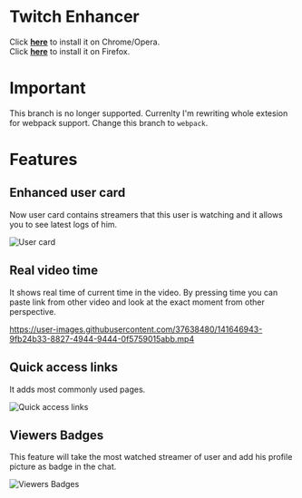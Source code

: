 # Twitch Enhancer

Click **[here](https://chrome.google.com/webstore/detail/xayopl/knaodoefkjbgmmilogebghadhmnphjih)** to install it on Chrome/Opera.  
Click **[here](https://addons.mozilla.org/pl/firefox/addon/twitch-enhancer/)** to install it on Firefox.  

# Important
This branch is no longer supported.
Currenlty I'm rewriting whole extesion for webpack support.
Change this branch to `webpack`.

# Features

## Enhanced user card
Now user card contains streamers that this user is watching and it allows you to see latest logs of him.

![User card](https://user-images.githubusercontent.com/37638480/146066924-ee13ad7f-6e6e-40e6-b4b3-7edf3b7bed1e.png)


## Real video time
It shows real time of current time in the video. By pressing time you can paste link from other video and look at the exact moment from other perspective.
     
https://user-images.githubusercontent.com/37638480/141646943-9fb24b33-8827-4944-9444-0f5759015abb.mp4

## Quick access links
It adds most commonly used pages.

![Quick access links](https://user-images.githubusercontent.com/37638480/146066797-a35e2cbd-22c5-4c47-8113-a61ff0da5f90.png)



## Viewers Badges
This feature will take the most watched streamer of user and add his profile picture as badge in the chat.

![Viewers Badges](https://user-images.githubusercontent.com/37638480/146066598-cae5a047-6be1-48d0-865d-65d3fb1f5fc1.png)
